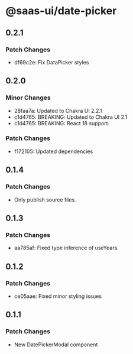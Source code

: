 # @saas-ui/date-picker

## 0.2.1

### Patch Changes

- df69c2e: Fix DataPicker styles

## 0.2.0

### Minor Changes

- 28faa7a: Updated to Chakra UI 2.2.1
- c1d4765: BREAKING: Updated to Chakra UI 2.1
- c1d4765: BREAKING: React 18 support.

### Patch Changes

- f172105: Updated dependencies

## 0.1.4

### Patch Changes

- Only publish source files.

## 0.1.3

### Patch Changes

- aa785af: Fixed type inference of useYears.

## 0.1.2

### Patch Changes

- ce05aae: Fixed minor styling issues

## 0.1.1

### Patch Changes

- New DatePickerModal component
